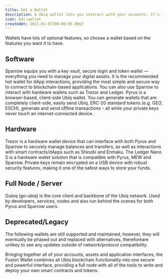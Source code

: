 ```yaml
---
title: Get a Wallet
description: A Ubiq wallet lets you interact with your accounts. It's like an internet banking application –  without the bank. You need a wallet to send funds, manage your assets and interact with Ubiq based applications.
icon: mdi-wallet
createdAt: 2021-01-01T00:00:05.966Z
---
```


Wallets have lots of optional features, so choose a wallet based on the features you want it to have.

## Software

<wallet-card wallet-id="sparrow">
Sparrow equips you with a key vault, secure login and token wallet — everything you need to manage your digital assets. It is the recommended hot wallet for dApp interactions, providing the most simple and secure way to connect to blockchain-based applications. You can also use Sparrow to interact with hardware wallets such as Trezor and Ledger.
</wallet-card>

<wallet-card wallet-id="pyrus" href="https://pyrus.ubiqsmart.com">
Pyrus is a browser-based, client-side Ubiq wallet. You can generate wallets that are completely client-side, easily send Ubiq, ERC-20 standard tokens (e.g. GEO, ESCH), generate and send offline transactions - all while your private keys never touch an internet-connected device.
</wallet-card>

## Hardware

<wallet-card wallet-id="trezor" href="https://trezor.io/">
Trezor is a hardware wallet device that can interface with both Pyrus and Sparrow to securely manage balances and transfers, as well as interactions with smart contracts/dApps such as Shinobi and Enmaku.
</wallet-card>

<wallet-card wallet-id="ledger" href="https://www.ledger.com/">
The Ledger Nano S is a hardware wallet solution that is compatible with Pyrus, MEW and Sparrow. Private keys remain encrypted on a USB device with robust security features, making it one of the safest ways to store your funds.
</wallet-card>

## Full Node / Server

<wallet-card wallet-id="gubiq" href="https://github.com/ubiq/go-ubiq/releases">
Gubiq (go-ubiq) is the core client and backbone of the Ubiq network. Used by developers, services, nodes and also run behind the scenes for both Pyrus and Sparrow users.
</wallet-card>

## Deprecated/Legacy
The following wallets are still supported and maintained, however, they will eventually be phased out and replaced with alternatives, thereforeare unlikey to see any updates outside of network/protocol compatibility.

<wallet-card wallet-id="fusion" href="https://github.com/ubiq/fusion/releases">
Bringing together all of your accounts, assets and application interfaces, the Fusion Wallet combines all Ubiq blockchain functionality into one secure and powerful interface, providing a full node with all of the tools to write and deploy your own smart contracts and tokens.
</wallet-card>
